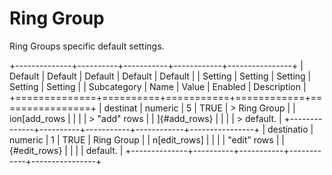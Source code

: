 # Ring Group

Ring Groups specific default settings.

+--------------+----------+-----------+------------+----------------+
| Default      | Default  | Default   | Default    | Default        |
| Setting      | Setting  | Setting   | Setting    | Setting        |
| Subcategory  | Name     | Value     | Enabled    | Description    |
+==============+==========+===========+============+================+
| destinat     | numeric  | 5         | TRUE       | > Ring Group   |
| ion[add_rows |          |           |            | > \"add\" rows |
| ]{#add_rows} |          |           |            | > default.     |
+--------------+----------+-----------+------------+----------------+
| destinatio   | numeric  | 1         | TRUE       | Ring Group     |
| n[edit_rows] |          |           |            | \"edit\" rows  |
| {#edit_rows} |          |           |            | default.       |
+--------------+----------+-----------+------------+----------------+
